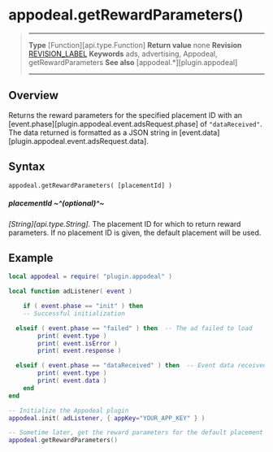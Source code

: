 # appodeal.getRewardParameters()

> --------------------- ------------------------------------------------------------------------------------------
> __Type__              [Function][api.type.Function]
> __Return value__      none
> __Revision__          [REVISION_LABEL](REVISION_URL)
> __Keywords__          ads, advertising, Appodeal, getRewardParameters
> __See also__          [appodeal.*][plugin.appodeal]
> --------------------- ------------------------------------------------------------------------------------------


## Overview

Returns the reward parameters for the specified placement&nbsp;ID with an [event.phase][plugin.appodeal.event.adsRequest.phase] of `"dataReceived"`. The data returned is formatted as a JSON string in [event.data][plugin.appodeal.event.adsRequest.data].


## Syntax

	appodeal.getRewardParameters( [placementId] )

##### placementId ~^(optional)^~
_[String][api.type.String]._ The placement ID for which to return reward parameters. If no placement&nbsp;ID is given, the default placement will be used.


## Example

``````lua
local appodeal = require( "plugin.appodeal" )

local function adListener( event )

	if ( event.phase == "init" ) then  
    -- Successful initialization

  elseif ( event.phase == "failed" ) then  -- The ad failed to load
		print( event.type )
		print( event.isError )
		print( event.response )

  elseif ( event.phase == "dataReceived" ) then  -- Event data received
		print( event.type )
		print( event.data )
	end
end

-- Initialize the Appodeal plugin
appodeal.init( adListener, { appKey="YOUR_APP_KEY" } )

-- Sometime later, get the reward parameters for the default placement
appodeal.getRewardParameters()
``````
